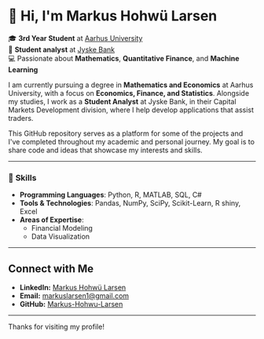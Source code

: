 # 👋 Hi, I'm Markus Hohwü Larsen

🎓 **3rd Year Student** at [Aarhus University](https://international.au.dk/)  
💼 **Student analyst** at [Jyske Bank](https://jyskebank.com)  
💻 Passionate about **Mathematics**, **Quantitative Finance**, and **Machine Learning**  

I am currently pursuing a degree in **Mathematics and Economics** at Aarhus University, with a focus on **Economics, Finance, and Statistics**. Alongside my studies, I work as a **Student Analyst** at Jyske Bank, in their Capital Markets Development division, where I help develop applications that assist traders.

This GitHub repository serves as a platform for some of the projects and I've completed throughout my academic and personal journey. My goal is to share code and ideas that showcase my interests and skills.

---

### 🔧 **Skills**

- **Programming Languages**: Python, R, MATLAB, SQL, C#
- **Tools & Technologies**: Pandas, NumPy, SciPy, Scikit-Learn, R shiny, Excel  
- **Areas of Expertise**:  
  - Financial Modeling  
  - Data Visualization  

---

## Connect with Me
- **LinkedIn:** [Markus Hohwü Larsen](https://www.linkedin.com/in/markus-hohw%C3%BC-larsen-abb52b25b/)
- **Email:** [markuslarsen1@gmail.com](mailto:markuslarsen1@gmail.com)
- **GitHub:** [Markus-Hohwu-Larsen](https://github.com/Markus-Hohwu-Larsen)

---

Thanks for visiting my profile!

<!---
MarkusHohwuLarsen/MarkusHohwuLarsen is a ✨ special ✨ repository because its `README.md` (this file) appears on your GitHub profile.
You can click the Preview link to take a look at your changes.
--->
